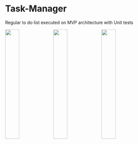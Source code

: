# Task-Manager

Regular to do list executed on MVP architecture with Unit tests

<p float="left">
<img src="https://user-images.githubusercontent.com/92182846/216687044-c0cee3b7-a33a-4e5b-ace1-4ab3544723e1.png" width=30% height=30%>

<img src="https://user-images.githubusercontent.com/92182846/216687079-226d1a6c-02b7-4d1d-a895-ad11b4533f16.png" width=30% height=30%>

<img src="https://user-images.githubusercontent.com/92182846/216687088-5cce5371-7f2a-433d-aac5-b84fbbe24c9b.png" width=30% height=30%>
</p>
